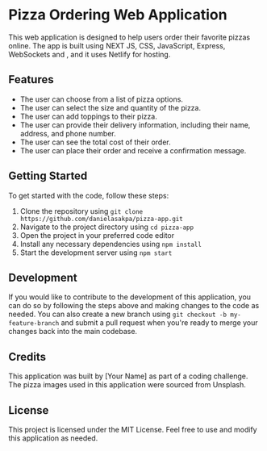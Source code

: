 # Pizza Ordering Web Application

This web application is designed to help users order their favorite pizzas online. The app is built using NEXT JS, CSS, JavaScript, Express, WebSockets and , and it uses Netlify for hosting.

## Features
- The user can choose from a list of pizza options.
- The user can select the size and quantity of the pizza.
- The user can add toppings to their pizza.
- The user can provide their delivery information, including their name, address, and phone number.
- The user can see the total cost of their order.
- The user can place their order and receive a confirmation message.

## Getting Started
To get started with the code, follow these steps:
1. Clone the repository using `git clone https://github.com/danielasakpa/pizza-app.git`
2. Navigate to the project directory using `cd pizza-app`
3. Open the project in your preferred code editor
4. Install any necessary dependencies using `npm install`
5. Start the development server using `npm start`

## Development
If you would like to contribute to the development of this application, you can do so by following the steps above and making changes to the code as needed. You can also create a new branch using `git checkout -b my-feature-branch` and submit a pull request when you're ready to merge your changes back into the main codebase.

## Credits
This application was built by [Your Name] as part of a coding challenge. The pizza images used in this application were sourced from Unsplash.

## License
This project is licensed under the MIT License. Feel free to use and modify this application as needed.

